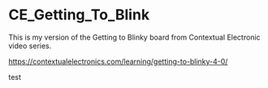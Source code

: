 # CE_Getting_To_Blink
This is my version of the Getting to Blinky board from Contextual Electronic video series.

https://contextualelectronics.com/learning/getting-to-blinky-4-0/

test
